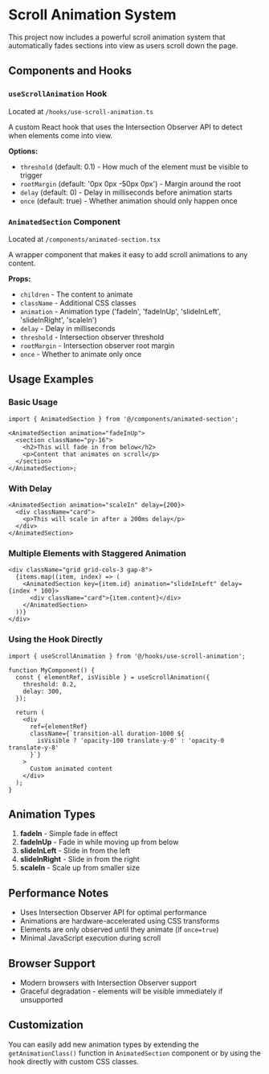 # Scroll Animation System

This project now includes a powerful scroll animation system that automatically fades sections into view as users scroll down the page.

## Components and Hooks

### `useScrollAnimation` Hook

Located at `/hooks/use-scroll-animation.ts`

A custom React hook that uses the Intersection Observer API to detect when elements come into view.

**Options:**

- `threshold` (default: 0.1) - How much of the element must be visible to trigger
- `rootMargin` (default: '0px 0px -50px 0px') - Margin around the root
- `delay` (default: 0) - Delay in milliseconds before animation starts
- `once` (default: true) - Whether animation should only happen once

### `AnimatedSection` Component

Located at `/components/animated-section.tsx`

A wrapper component that makes it easy to add scroll animations to any content.

**Props:**

- `children` - The content to animate
- `className` - Additional CSS classes
- `animation` - Animation type ('fadeIn', 'fadeInUp', 'slideInLeft', 'slideInRight', 'scaleIn')
- `delay` - Delay in milliseconds
- `threshold` - Intersection observer threshold
- `rootMargin` - Intersection observer root margin
- `once` - Whether to animate only once

## Usage Examples

### Basic Usage

```tsx
import { AnimatedSection } from '@/components/animated-section';

<AnimatedSection animation="fadeInUp">
  <section className="py-16">
    <h2>This will fade in from below</h2>
    <p>Content that animates on scroll</p>
  </section>
</AnimatedSection>;
```

### With Delay

```tsx
<AnimatedSection animation="scaleIn" delay={200}>
  <div className="card">
    <p>This will scale in after a 200ms delay</p>
  </div>
</AnimatedSection>
```

### Multiple Elements with Staggered Animation

```tsx
<div className="grid grid-cols-3 gap-8">
  {items.map((item, index) => (
    <AnimatedSection key={item.id} animation="slideInLeft" delay={index * 100}>
      <div className="card">{item.content}</div>
    </AnimatedSection>
  ))}
</div>
```

### Using the Hook Directly

```tsx
import { useScrollAnimation } from '@/hooks/use-scroll-animation';

function MyComponent() {
  const { elementRef, isVisible } = useScrollAnimation({
    threshold: 0.2,
    delay: 300,
  });

  return (
    <div
      ref={elementRef}
      className={`transition-all duration-1000 ${
        isVisible ? 'opacity-100 translate-y-0' : 'opacity-0 translate-y-8'
      }`}
    >
      Custom animated content
    </div>
  );
}
```

## Animation Types

1. **fadeIn** - Simple fade in effect
2. **fadeInUp** - Fade in while moving up from below
3. **slideInLeft** - Slide in from the left
4. **slideInRight** - Slide in from the right
5. **scaleIn** - Scale up from smaller size

## Performance Notes

- Uses Intersection Observer API for optimal performance
- Animations are hardware-accelerated using CSS transforms
- Elements are only observed until they animate (if `once=true`)
- Minimal JavaScript execution during scroll

## Browser Support

- Modern browsers with Intersection Observer support
- Graceful degradation - elements will be visible immediately if unsupported

## Customization

You can easily add new animation types by extending the `getAnimationClass()` function in `AnimatedSection` component or by using the hook directly with custom CSS classes.
